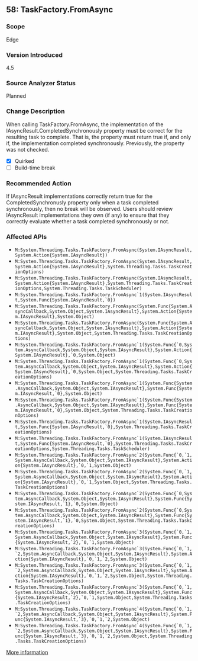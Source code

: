 ## 58: TaskFactory.FromAsync

### Scope
Edge

### Version Introduced
4.5

### Source Analyzer Status
Planned

### Change Description
When calling TaskFactory.FromAsync, the implementation of the IAsyncResult.CompletedSynchronously property must be correct for the resulting task to complete. That is, the property must return true if, and only if, the implementation completed synchronously. Previously, the property was not checked.

- [x] Quirked
- [ ] Build-time break

### Recommended Action
If IAsyncResult implementations correctly return true for the CompletedSynchronusly property only when a task completed synchronously, then no break will be observed. Users should review IAsyncResult implementations they own (if any) to ensure that they correctly evaluate whether a task completed synchronously or not.

### Affected APIs
* ``M:System.Threading.Tasks.TaskFactory.FromAsync(System.IAsyncResult,System.Action{System.IAsyncResult})``
* ``M:System.Threading.Tasks.TaskFactory.FromAsync(System.IAsyncResult,System.Action{System.IAsyncResult},System.Threading.Tasks.TaskCreationOptions)``
* ``M:System.Threading.Tasks.TaskFactory.FromAsync(System.IAsyncResult,System.Action{System.IAsyncResult},System.Threading.Tasks.TaskCreationOptions,System.Threading.Tasks.TaskScheduler)``
* ``M:System.Threading.Tasks.TaskFactory.FromAsync`1(System.IAsyncResult,System.Func{System.IAsyncResult,`0})``
* ``M:System.Threading.Tasks.TaskFactory.FromAsync(System.Func{System.AsyncCallback,System.Object,System.IAsyncResult},System.Action{System.IAsyncResult},System.Object)``
* ``M:System.Threading.Tasks.TaskFactory.FromAsync(System.Func{System.AsyncCallback,System.Object,System.IAsyncResult},System.Action{System.IAsyncResult},System.Object,System.Threading.Tasks.TaskCreationOptions)``
* ``M:System.Threading.Tasks.TaskFactory.FromAsync`1(System.Func{`0,System.AsyncCallback,System.Object,System.IAsyncResult},System.Action{System.IAsyncResult},`0,System.Object)``
* ``M:System.Threading.Tasks.TaskFactory.FromAsync`1(System.Func{`0,System.AsyncCallback,System.Object,System.IAsyncResult},System.Action{System.IAsyncResult},`0,System.Object,System.Threading.Tasks.TaskCreationOptions)``
* ``M:System.Threading.Tasks.TaskFactory.FromAsync`1(System.Func{System.AsyncCallback,System.Object,System.IAsyncResult},System.Func{System.IAsyncResult,`0},System.Object)``
* ``M:System.Threading.Tasks.TaskFactory.FromAsync`1(System.Func{System.AsyncCallback,System.Object,System.IAsyncResult},System.Func{System.IAsyncResult,`0},System.Object,System.Threading.Tasks.TaskCreationOptions)``
* ``M:System.Threading.Tasks.TaskFactory.FromAsync`1(System.IAsyncResult,System.Func{System.IAsyncResult,`0},System.Threading.Tasks.TaskCreationOptions)``
* ``M:System.Threading.Tasks.TaskFactory.FromAsync`1(System.IAsyncResult,System.Func{System.IAsyncResult,`0},System.Threading.Tasks.TaskCreationOptions,System.Threading.Tasks.TaskScheduler)``
* ``M:System.Threading.Tasks.TaskFactory.FromAsync`2(System.Func{`0,`1,System.AsyncCallback,System.Object,System.IAsyncResult},System.Action{System.IAsyncResult},`0,`1,System.Object)``
* ``M:System.Threading.Tasks.TaskFactory.FromAsync`2(System.Func{`0,`1,System.AsyncCallback,System.Object,System.IAsyncResult},System.Action{System.IAsyncResult},`0,`1,System.Object,System.Threading.Tasks.TaskCreationOptions)``
* ``M:System.Threading.Tasks.TaskFactory.FromAsync`2(System.Func{`0,System.AsyncCallback,System.Object,System.IAsyncResult},System.Func{System.IAsyncResult,`1},`0,System.Object)``
* ``M:System.Threading.Tasks.TaskFactory.FromAsync`2(System.Func{`0,System.AsyncCallback,System.Object,System.IAsyncResult},System.Func{System.IAsyncResult,`1},`0,System.Object,System.Threading.Tasks.TaskCreationOptions)``
* ``M:System.Threading.Tasks.TaskFactory.FromAsync`3(System.Func{`0,`1,System.AsyncCallback,System.Object,System.IAsyncResult},System.Func{System.IAsyncResult,`2},`0,`1,System.Object)``
* ``M:System.Threading.Tasks.TaskFactory.FromAsync`3(System.Func{`0,`1,`2,System.AsyncCallback,System.Object,System.IAsyncResult},System.Action{System.IAsyncResult},`0,`1,`2,System.Object)``
* ``M:System.Threading.Tasks.TaskFactory.FromAsync`3(System.Func{`0,`1,`2,System.AsyncCallback,System.Object,System.IAsyncResult},System.Action{System.IAsyncResult},`0,`1,`2,System.Object,System.Threading.Tasks.TaskCreationOptions)``
* ``M:System.Threading.Tasks.TaskFactory.FromAsync`3(System.Func{`0,`1,System.AsyncCallback,System.Object,System.IAsyncResult},System.Func{System.IAsyncResult,`2},`0,`1,System.Object,System.Threading.Tasks.TaskCreationOptions)``
* ``M:System.Threading.Tasks.TaskFactory.FromAsync`4(System.Func{`0,`1,`2,System.AsyncCallback,System.Object,System.IAsyncResult},System.Func{System.IAsyncResult,`3},`0,`1,`2,System.Object)``
* ``M:System.Threading.Tasks.TaskFactory.FromAsync`4(System.Func{`0,`1,`2,System.AsyncCallback,System.Object,System.IAsyncResult},System.Func{System.IAsyncResult,`3},`0,`1,`2,System.Object,System.Threading.Tasks.TaskCreationOptions)``

[More information](https://msdn.microsoft.com/en-us/library/hh367887(v=vs.110).aspx#core)
